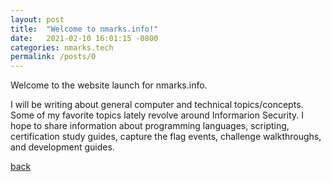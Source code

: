 ```yaml
---
layout: post
title:  "Welcome to nmarks.info!"
date:   2021-02-10 16:01:15 -0800
categories: nmarks.tech
permalink: /posts/0
---
```



Welcome to the website launch for nmarks.info. 

I will be writing about general computer and technical topics/concepts. Some of my favorite topics lately revolve around Informarion Security.
I hope to share information about programming languages, scripting, certification study guides, capture the flag events, challenge walkthroughs, and development guides.

[back](../posts.html)

